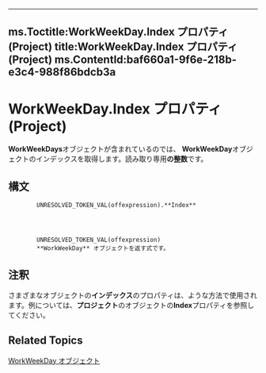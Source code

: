 

---
ms.Toctitle:WorkWeekDay.Index プロパティ (Project)
title:WorkWeekDay.Index プロパティ (Project)
ms.ContentId:baf660a1-9f6e-218b-e3c4-988f86bdcb3a
---
# WorkWeekDay.Index プロパティ (Project)




**WorkWeekDays**オブジェクトが含まれているのでは、 **WorkWeekDay**オブジェクトのインデックスを取得します。読み取り専用**の整数**です。

## 構文

            UNRESOLVED_TOKEN_VAL(offexpression).**Index**




            UNRESOLVED_TOKEN_VAL(offexpression)
            **WorkWeekDay** オブジェクトを返す式です。



## 注釈
さまざまなオブジェクトの**インデックス**のプロパティは、ような方法で使用されます。例については、**プロジェクト**のオブジェクトの**Index**プロパティを参照してください。



## Related Topics

[WorkWeekDay オブジェクト](b6cbbe5f-11de-de90-e0cc-82bc2027acf5.md)




